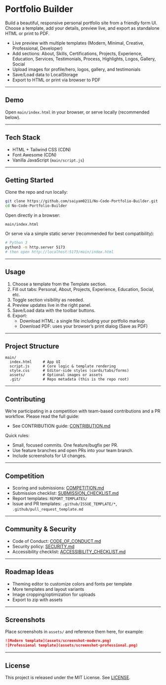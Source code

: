 # Portfolio Builder

Build a beautiful, responsive personal portfolio site from a friendly form UI. Choose a template, add your details, preview live, and export as standalone HTML or print to PDF.

- Live preview with multiple templates (Modern, Minimal, Creative, Professional, Developer)
- Add sections: About, Skills, Certifications, Projects, Experience, Education, Services, Testimonials, Process, Highlights, Logos, Gallery, Social
- Upload images for profile/hero, logos, gallery, and testimonials
- Save/Load data to LocalStorage
- Export to HTML or print via browser to PDF

---

## Demo
Open `main/index.html` in your browser, or serve locally (recommended below).

---

## Tech Stack
- HTML + Tailwind CSS (CDN)
- Font Awesome (CDN)
- Vanilla JavaScript (`main/script.js`)

---

## Getting Started
Clone the repo and run locally:
```bash
git clone https://github.com/saiyam0211/No-Code-Portfolio-Builder.git
cd No-Code-Portfolio-Builder
```
Open directly in a browser:
```text
main/index.html
```
Or serve via a simple static server (recommended for best compatibility):
```bash
# Python 3
python3 -m http.server 5173
# then open http://localhost:5173/main/index.html
```

---

## Usage
1. Choose a template from the Template section.
2. Fill out tabs: Personal, About, Projects, Experience, Education, Social, etc.
3. Toggle section visibility as needed.
4. Preview updates live in the right panel.
5. Save/Load data with the toolbar buttons.
6. Export:
   - Download HTML: a single file including your portfolio markup
   - Download PDF: uses your browser’s print dialog (Save as PDF)

---

## Project Structure
```text
main/
  index.html     # App UI
  script.js      # Core logic & template rendering
  style.css      # Editor-side styles (cards/tabs/forms)
  assets/        # Optional images or assets
  .git/          # Repo metadata (this is the repo root)
```

---

## Contributing
We’re participating in a competition with team-based contributions and a PR workflow. Please read the full guide:

- See CONTRIBUTION guide: [CONTRIBUTION.md](./CONTRIBUTION.md)

Quick rules:
- Small, focused commits. One feature/bugfix per PR.
- Use feature branches and open PRs into your team branch.
- Include screenshots for UI changes.

---

## Competition
- Scoring and submissions: [COMPETITION.md](./COMPETITION.md)
- Submission checklist: [SUBMISSION_CHECKLIST.md](./SUBMISSION_CHECKLIST.md)
- Report templates: `REPORT_TEMPLATES/`
- Issue and PR templates: `.github/ISSUE_TEMPLATE/*`, `.github/pull_request_template.md`

---

## Community & Security
- Code of Conduct: [CODE_OF_CONDUCT.md](./CODE_OF_CONDUCT.md)
- Security policy: [SECURITY.md](./SECURITY.md)
- Accessibility checklist: [ACCESSIBILITY_CHECKLIST.md](./ACCESSIBILITY_CHECKLIST.md)

---

## Roadmap Ideas
- Theming editor to customize colors and fonts per template
- More templates and layout variants
- Image cropping/optimization for uploads
- Export to zip with assets

---

## Screenshots
Place screenshots in `assets/` and reference them here, for example:
```markdown
![Modern template](assets/screenshot-modern.png)
![Professional template](assets/screenshot-professional.png)
```

---

## License
This project is released under the MIT License. See [LICENSE](./LICENSE).